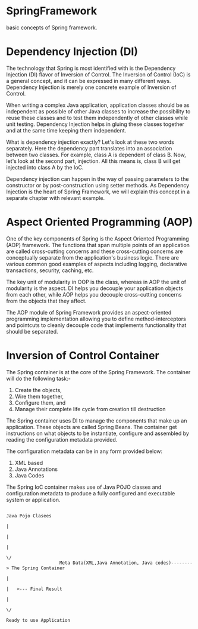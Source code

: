 # SpringFramework
basic concepts of Spring framework.

# Dependency Injection (DI)
The technology that Spring is most identified with is the Dependency Injection (DI) flavor of Inversion of Control. The Inversion of Control (IoC) is a general concept, and it can be expressed in many different ways. Dependency Injection is merely one concrete example of Inversion of Control.

When writing a complex Java application, application classes should be as independent as possible of other Java classes to increase the possibility to reuse these classes and to test them independently of other classes while unit testing. Dependency Injection helps in gluing these classes together and at the same time keeping them independent.

What is dependency injection exactly? Let's look at these two words separately. Here the dependency part translates into an association between two classes. For example, class A is dependent of class B. Now, let's look at the second part, injection. All this means is, class B will get injected into class A by the IoC.

Dependency injection can happen in the way of passing parameters to the constructor or by post-construction using setter methods. As Dependency Injection is the heart of Spring Framework, we will explain this concept in a separate chapter with relevant example.

# Aspect Oriented Programming (AOP)
One of the key components of Spring is the Aspect Oriented Programming (AOP) framework. The functions that span multiple points of an application are called cross-cutting concerns and these cross-cutting concerns are conceptually separate from the application's business logic. There are various common good examples of aspects including logging, declarative transactions, security, caching, etc.

The key unit of modularity in OOP is the class, whereas in AOP the unit of modularity is the aspect. DI helps you decouple your application objects from each other, while AOP helps you decouple cross-cutting concerns from the objects that they affect.

The AOP module of Spring Framework provides an aspect-oriented programming implementation allowing you to define method-interceptors and pointcuts to cleanly decouple code that implements functionality that should be separated. 

# Inversion of Control Container
The Spring container is at the core of the Spring Framework. 
The container will do the following task:- 
  1. Create the objects, 
  2. Wire them together, 
  3. Configure them, and 
  4. Manage their complete life cycle from creation till destruction

The Spring container uses DI to manage the components that make up an application. These objects are called Spring Beans.
The container get instructions on what objects to be instantiate, configure and assembled by reading the configuration metadata provided. 

The configuration metadata can be in any form provided below:
  1. XML based
  2. Java Annotations
  3. Java Codes

The Spring IoC container makes use of Java POJO classes and configuration metadata to produce a fully configured and executable system or application.
  
                                                                             Java Pojo Clasees
                                                                                   |
                                                                                   |
                                                                                   |
                                                                                   \/
                        Meta Data(XML,Java Annotation, Java codes)--------> The Spring Container
                                                                                   |
                                                                                   |   <--- Final Result
                                                                                   |
                                                                                   \/
                                                                            Ready to use Application




                                            
  

